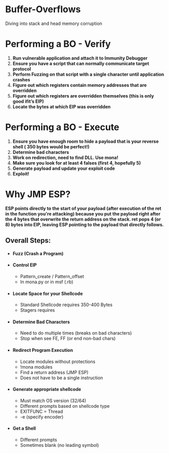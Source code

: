 # Buffer-Overflows
Diving into stack and head memory corruption

# Performing a BO - Verify
1. **Run vulnerable application and attach it to Immunity Debugger**
2. **Ensure you have a script that can normally communicate target protocol**
3. **Perform Fuzzing on that script with a single character until application crashes**
1. **Figure out which registers contain memory addresses that are overridden**
2. **Figure out which registers are overridden themselves (this is only good ifit’s EIP)**
4. **Locate the bytes at which EIP was overridden**

# Performing a BO - Execute

1. **Ensure you have enough room to hide a payload that is your reverse shell ( 350 bytes would be perfect!)**
2. **Determine bad characters**
3. **Work on redirection, need to find DLL. Use mona!**
4. **Make sure you look for at least 4 falses (first 4, hopefully 5)**
5. **Generate payload and update your exploit code**
6. **Exploit!**

# Why JMP ESP?

**ESP points directly to the start of your payload (after execution of the ret in the function you're attacking) because you put the payload right after the 4 bytes that overwrite the return address on the stack. ret pops 4 (or 8) bytes into EIP, leaving ESP pointing to the payload that directly follows.**

## Overall Steps:
- #### Fuzz (Crash a Program)
- #### Control EIP
    - Pattern_create / Pattern_offset
    - In mona.py or in msf (.rb)
- #### Locate Space for your Shellcode
    - Standard Shellcode requires 350-400 Bytes
    - Stagers requires
- #### Determine Bad Characters
    - Need to do multiple times (breaks on bad characters)
    - Stop when see FE, FF (or end non-bad chars)
- #### Redirect Program Execution
    - Locate modules without protections
    - !mona modules
    - Find a return address (JMP ESP)
    - Does not have to be a single instruction
- #### Generate appropriate shellcode
    - Must match OS version (32/64)
    - Different prompts based on shellcode type
    - EXITFUNC = Thread
    - -e (specify encoder)
- #### Get a Shell
    - Different prompts
    - Sometimes blank (no leading symbol)
